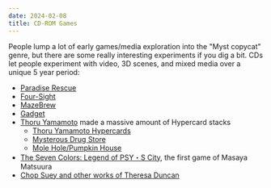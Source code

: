 ```yaml
---
date: 2024-02-08
title: CD-ROM Games
---
```


People lump a lot of early games/media exploration into the "Myst copycat"
genre, but there are some really interesting experiments if you dig a bit. CDs
let people experiment with video, 3D scenes, and mixed media over a unique 5 year
period:

- [Paradise Rescue](https://archive.org/details/paradiserescue)
- [Four-Sight](https://archive.org/details/foursight)
- [MazeBrew](https://archive.org/details/mazebrewMAC/)
- [Gadget](https://archive.org/details/GadgetWindowsMac)
- [Thoru Yamamoto](https://lostmediawiki.com/Thoru_Yamamoto_works_(partially_found_interactive_media;_1990s)) made a massive amount of Hypercard stacks
    - [Thoru Yamamoto Hypercards](https://archive.org/details/thoru-yamamoto-hypercard-stacks)
    - [Mysterous Drug Store](https://archive.org/details/hypercard_mysterious-drug-store)
    - [Mole Hole/Pumpkin House](https://www.gingerbeardman.com/thoru/molehole/)
- [The Seven Colors: Legend of PSY・S City](https://macintoshgarden.org/games/the-seven-colors-legend-of-psy-s-city), the first game of Masaya Matsuura
- [Chop Suey and other works of Theresa Duncan](https://rhizome.org/editorial/2014/nov/26/field-90s-barbieland-wreckage-chop-suey-got-gaming/)
